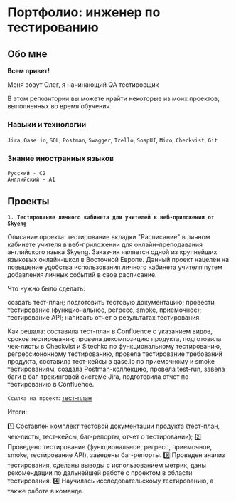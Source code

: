 # Портфолио: инженер по тестированию

## Обо мне

**Всем привет!**

Меня зовут Олег, я начинающий QA тестировщик

В этом репозитории вы можете нрайти некоторые из моих проектов, выполненных во время обучения.

### Навыки и технологии

`Jira`, `Qase.io`, `SQL`, `Postman`, `Swagger`, `Trello`, `SoapUI`, `Miro`, `Checkvist`, `Git`

### Знание иностранных языков

```
Русский - С2
Английский - А1
```
## Проекты

**`1. Тестирование личного кабинета для учителей в веб-приложении от Skyeng`**

Описание проекта: тестирование вкладки "Расписание" в личном кабинете учителя в веб-приложении для онлайн-преподавания английского языка Skyeng. Заказчик является одной из крупнейших языковых онлайн-школ в Восточной Европе. Данный проект нацелен на повышение удобства использования личного кабинета учителя путем добавления личных событий в свое расписание.

Что нужно было сделать:

создать тест-план;
подготовить тестовую документацию;
провести тестирование (функциональное, регресс, smoke, приемочное);
тестирование API;
написать отчет о результатах тестирования.

Как решала: составила тест-план в Confluence с указанием видов, сроков тестирования; провела декомпозицию продукта, подготовила чек-листы в Checkvist и Sitechko по функциональному тестированию, регрессиононному тестированию, провела тестирование требований продукта, составила тест-кейсы в qase.io по приемочному и smoke тестированиям, создала Postman-коллекцию, провела test-run, завела баги в баг-трекинговой системе Jira, подготовила отчет по тестированию в Confluence.

`Ссылка на проект`: [тест-план](https://olegkotest.atlassian.net/wiki/spaces/CP/pages/1015878/1-+2-)

Итоги:

1️⃣ Составлен комплект тестовой документации продукта (тест-план, чек-листы, тест-кейсы, баг-репорты, отчет о тестировании);
2️⃣ Проведено тестирование (функциональное, регресс, приемочное, smoke, тестирование API), заведены баг-репорты.
3️⃣ Проведен анализ тестирования, сделаны выводы с использованием метрик, даны рекомендации по дальнейшей работе с проектом в области тестирования.
4️⃣ Научилась исследовательскому тестированию, а также работе в команде.
